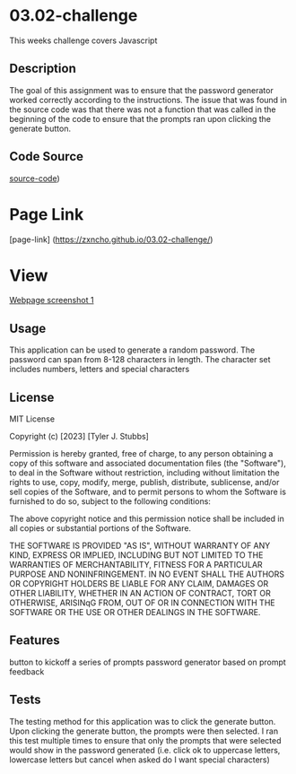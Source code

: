 # 03.02-challenge
This weeks challenge covers Javascript

## Description
The goal of this assignment was to ensure that the password generator worked correctly according to the instructions.
The issue that was found in the source code was that there was not a function that was called in the beginning of the 
code to ensure that the prompts ran upon clicking the generate button.


## Code Source

[source-code](../UNCC-VIRT-FSF-PT-07-2023-U-LOLC/03-JavaScript/02-Challenge/Main))

# Page Link

[page-link] (https://zxncho.github.io/03.02-challenge/)

# View

[Webpage screenshot 1](./assets/images/finished-SS.png)


## Usage

This application can be used to generate a random password. The password can span from 8-128 characters in length.
The character set includes numbers, letters and special characters


## License

MIT License

Copyright (c) [2023] [Tyler J. Stubbs]

Permission is hereby granted, free of charge, to any person obtaining a copy
of this software and associated documentation files (the "Software"), to deal
in the Software without restriction, including without limitation the rights
to use, copy, modify, merge, publish, distribute, sublicense, and/or sell
copies of the Software, and to permit persons to whom the Software is
furnished to do so, subject to the following conditions:

The above copyright notice and this permission notice shall be included in all
copies or substantial portions of the Software.

THE SOFTWARE IS PROVIDED "AS IS", WITHOUT WARRANTY OF ANY KIND, EXPRESS OR
IMPLIED, INCLUDING BUT NOT LIMITED TO THE WARRANTIES OF MERCHANTABILITY,
FITNESS FOR A PARTICULAR PURPOSE AND NONINFRINGEMENT. IN NO EVENT SHALL THE
AUTHORS OR COPYRIGHT HOLDERS BE LIABLE FOR ANY CLAIM, DAMAGES OR OTHER
LIABILITY, WHETHER IN AN ACTION OF CONTRACT, TORT OR OTHERWISE, ARISINqG FROM,
OUT OF OR IN CONNECTION WITH THE SOFTWARE OR THE USE OR OTHER DEALINGS IN THE
SOFTWARE.


## Features

button to kickoff a series of prompts
password generator based on prompt feedback


## Tests

The testing method for this application was to click the generate button. Upon clicking the generate
button, the prompts were then selected. I ran this test multiple times to ensure that only the prompts 
that were selected would show in the password generated (i.e. click ok to uppercase letters, lowercase letters but 
cancel when asked do I want special characters)